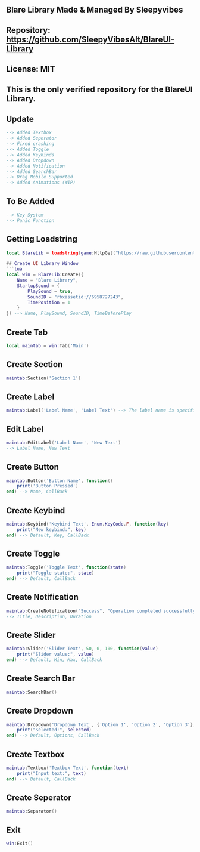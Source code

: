 ## Blare Library Made & Managed By Sleepyvibes
## Repository: https://github.com/SleepyVibesAlt/BlareUI-Library
## License: MIT
## This is the only verified repository for the BlareUI Library.

## Update
```lua
--> Added Textbox
--> Added Seperator
--> Fixed crashing
--> Added Toggle
--> Added Keybinds
--> Added Dropdown
--> Added Notification
--> Added SearchBar
--> Drag Mobile Supported
--> Added Animations (WIP)
```

## To Be Added
```lua
--> Key System
--> Panic Function
```

## Getting Loadstring
```lua
local BlareLib = loadstring(game:HttpGet("https://raw.githubusercontent.com/SleepyVibesAlt/BlareUI-Library/refs/heads/main/BlareUI.lua"))()```

## Create UI Library Window
```lua
local win = BlareLib:Create({
    Name = "Blare Library",
    StartupSound = {
        PlaySound = true,
        SoundID = "rbxassetid://6958727243",
        TimePosition = 1
    }
}) --> Name, PlaySound, SoundID, TimeBeforePlay
```

## Create Tab
```lua
local maintab = win:Tab('Main')
```

## Create Section
```lua
maintab:Section('Section 1')
```

## Create Label
```lua
maintab:Label('Label Name', 'Label Text') --> The label name is specifically used for the edit label function which requires the label name to be the same to edit.
```

## Edit Label
```lua
maintab:EditLabel('Label Name', 'New Text')
--> Label Name, New Text
```

## Create Button
```lua
maintab:Button('Button Name', function()
    print('Button Pressed')
end) --> Name, CallBack
```

## Create Keybind
```lua
maintab:Keybind('Keybind Text', Enum.KeyCode.F, function(key)
    print("New keybind:", key)
end) --> Default, Key, CallBack
```

## Create Toggle
```lua
maintab:Toggle('Toggle Text', function(state)
    print("Toggle state:", state)
end) --> Default, CallBack
```
## Create Notification
```lua
maintab:CreateNotification("Success", "Operation completed successfully!", 3)
--> Title, Description, Duration
```

## Create Slider
```lua
maintab:Slider('Slider Text', 50, 0, 100, function(value)
    print("Slider value:", value)
end) --> Default, Min, Max, CallBack
```

## Create Search Bar
```lua
maintab:SearchBar()
```

## Create Dropdown
```lua
maintab:Dropdown('Dropdown Text', {'Option 1', 'Option 2', 'Option 3'}, function(selected)
    print("Selected:", selected)
end) --> Default, Options, CallBack
```

## Create Textbox
```lua
maintab:Textbox('Textbox Text', function(text)
    print("Input text:", text)
end) --> Default, CallBack
```

## Create Seperator
```lua
maintab:Separator()
```

## Exit
```lua
win:Exit()
```